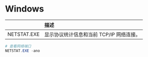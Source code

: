 # Windows

|             | 描述                                     |
| :---------- | :--------------------------------------- |
| NETSTAT.EXE | 显示协议统计信息和当前 TCP/IP 网络连接。 |

```powershell
# 查看网络端口
NETSTAT.EXE -ano
```
